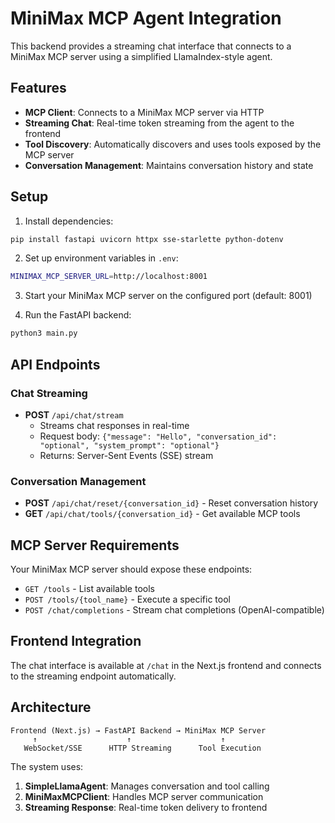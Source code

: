 # MiniMax MCP Agent Integration

This backend provides a streaming chat interface that connects to a MiniMax MCP server using a simplified LlamaIndex-style agent.

## Features

- **MCP Client**: Connects to a MiniMax MCP server via HTTP
- **Streaming Chat**: Real-time token streaming from the agent to the frontend
- **Tool Discovery**: Automatically discovers and uses tools exposed by the MCP server
- **Conversation Management**: Maintains conversation history and state

## Setup

1. Install dependencies:
```bash
pip install fastapi uvicorn httpx sse-starlette python-dotenv
```

2. Set up environment variables in `.env`:
```bash
MINIMAX_MCP_SERVER_URL=http://localhost:8001
```

3. Start your MiniMax MCP server on the configured port (default: 8001)

4. Run the FastAPI backend:
```bash
python3 main.py
```

## API Endpoints

### Chat Streaming
- **POST** `/api/chat/stream`
  - Streams chat responses in real-time
  - Request body: `{"message": "Hello", "conversation_id": "optional", "system_prompt": "optional"}`
  - Returns: Server-Sent Events (SSE) stream

### Conversation Management
- **POST** `/api/chat/reset/{conversation_id}` - Reset conversation history
- **GET** `/api/chat/tools/{conversation_id}` - Get available MCP tools

## MCP Server Requirements

Your MiniMax MCP server should expose these endpoints:

- `GET /tools` - List available tools
- `POST /tools/{tool_name}` - Execute a specific tool
- `POST /chat/completions` - Stream chat completions (OpenAI-compatible)

## Frontend Integration

The chat interface is available at `/chat` in the Next.js frontend and connects to the streaming endpoint automatically.

## Architecture

```
Frontend (Next.js) → FastAPI Backend → MiniMax MCP Server
     ↑                    ↑                    ↑
   WebSocket/SSE      HTTP Streaming      Tool Execution
```

The system uses:
1. **SimpleLlamaAgent**: Manages conversation and tool calling
2. **MiniMaxMCPClient**: Handles MCP server communication
3. **Streaming Response**: Real-time token delivery to frontend
